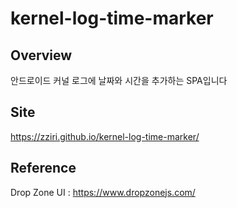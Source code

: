 # kernel-log-time-marker

## Overview
안드로이드 커널 로그에 날짜와 시간을 추가하는 SPA입니다  


## Site
https://zziri.github.io/kernel-log-time-marker/  

## Reference
Drop Zone UI : https://www.dropzonejs.com/  
